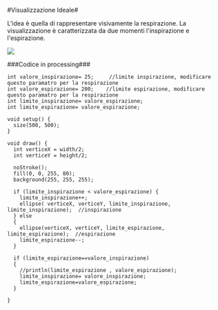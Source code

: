 #Visualizzazione Ideale#

L'idea è quella di rappresentare visivamente la respirazione. La visualizzazione è caratterizzata da due momenti l'inspirazione e l'espirazione.

![ ](http://i.imgur.com/NDoMZIY.jpg)

###Codice in processing###

````
int valore_inspirazione= 25;     //limite inspirazione, modificare questo paramatro per la respirazione 
int valore_espirazione= 200;    //limite espirazione, modificare questo paramatro per la respirazione
int limite_inspirazione= valore_espirazione; 
int limite_espirazione= valore_espirazione;  

void setup() {
  size(500, 500);
}

void draw() {
  int verticeX = width/2;
  int verticeY = height/2;

  noStroke();
  fill(0, 0, 255, 80);
  background(255, 255, 255);

  if (limite_inspirazione < valore_espirazione) {                 
    limite_inspirazione++;
    ellipse( verticeX, verticeY, limite_inspirazione, limite_inspirazione);  //inspirazione
  } else
  {                            
    ellipse(verticeX, verticeY, limite_espirazione, limite_espirazione);  //espirazione
    limite_espirazione--;
  }

  if (limite_espirazione==valore_inspirazione)
  {
    //println(limite_espirazione , valore_espirazione);
    limite_inspirazione= valore_inspirazione;
    limite_espirazione=valore_espirazione;
  }

} 
````



